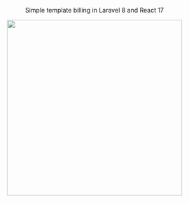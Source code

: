 <p align="center">
    Simple template billing in Laravel 8 and React 17
</p>
<p align="center"></p>

<p align="center">
    <a href="https://laravel.com" target="_blank">
        <img src="public\shop.PNG" width="400">
    </a>
</p>
